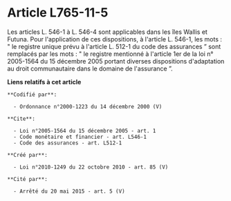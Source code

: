 # Article L765-11-5

Les articles L. 546-1 à L. 546-4 sont applicables dans les îles Wallis et Futuna. Pour l'application de ces dispositions, à
l'article L. 546-1, les mots : " le registre unique prévu à l'article L. 512-1 du code des assurances ” sont remplacés par
les mots : " le registre mentionné à l'article 1er de la loi n° 2005-1564 du 15 décembre 2005 portant diverses dispositions
d'adaptation au droit communautaire dans le domaine de l'assurance ”.

**Liens relatifs à cet article**

	**Codifié par**:

	  - Ordonnance n°2000-1223 du 14 décembre 2000 (V)

	**Cite**:

	  - Loi n°2005-1564 du 15 décembre 2005 - art. 1
	  - Code monétaire et financier - art. L546-1
	  - Code des assurances - art. L512-1

	**Créé par**:

	  - Loi n°2010-1249 du 22 octobre 2010 - art. 85 (V)

	**Cité par**:

	  - Arrêté du 20 mai 2015 - art. 5 (V)
